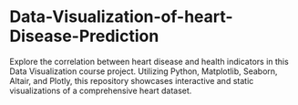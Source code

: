 # Data-Visualization-of-heart-Disease-Prediction
Explore the correlation between heart disease and health indicators in this Data Visualization course project. Utilizing Python, Matplotlib, Seaborn, Altair, and Plotly, this repository showcases interactive and static visualizations of a comprehensive heart dataset.
